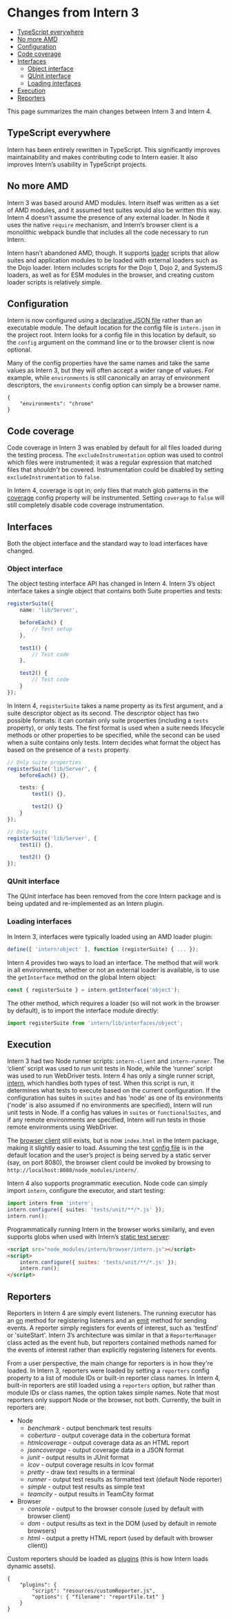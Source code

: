 # Changes from Intern 3

<!-- vim-markdown-toc GFM -->

* [TypeScript everywhere](#typescript-everywhere)
* [No more AMD](#no-more-amd)
* [Configuration](#configuration)
* [Code coverage](#code-coverage)
* [Interfaces](#interfaces)
    * [Object interface](#object-interface)
    * [QUnit interface](#qunit-interface)
    * [Loading interfaces](#loading-interfaces)
* [Execution](#execution)
* [Reporters](#reporters)

<!-- vim-markdown-toc -->

This page summarizes the main changes between Intern 3 and Intern 4.

## TypeScript everywhere

Intern has been entirely rewritten in TypeScript. This significantly improves
maintainability and makes contributing code to Intern easier. It also improves
Intern’s usability in TypeScript projects.

## No more AMD

Intern 3 was based around AMD modules. Intern itself was written as a set of AMD
modules, and it assumed test suites would also be written this way. Intern 4
doesn’t assume the presence of any external loader. In Node it uses the native
`require` mechanism, and Intern’s browser client is a monolithic webpack bundle
that includes all the code necessary to run Intern.

Intern hasn’t abandoned AMD, though. It supports [loader] scripts that allow
suites and application modules to be loaded with external loaders such as the
Dojo loader. Intern includes scripts for the Dojo 1, Dojo 2, and SystemJS
loaders, as well as for ESM modules in the browser, and creating custom loader
scripts is relatively simple.

## Configuration

Intern is now configured using a
[declarative JSON file](configuration.md#config-file) rather than an executable
module. The default location for the config file is `intern.json` in the project
root. Intern looks for a config file in this location by default, so the
`config` argument on the command line or to the browser client is now optional.

Many of the config properties have the same names and take the same values as
Intern 3, but they will often accept a wider range of values. For example, while
`environments` is still canonically an array of environment descriptors, the
`environments` config option can simply be a browser name.

```json5
{
    "environments": "chrome"
}
```

## Code coverage

Code coverage in Intern 3 was enabled by default for all files loaded during the
testing process. The `excludeInstrumentation` option was used to control which
files were instrumented; it was a regular expression that matched files that
_shouldn’t_ be covered. Instrumentation could be disabled by setting
`excludeInstrumentation` to `false`.

In Intern 4, coverage is opt in; only files that match glob patterns in the
[coverage] config property will be instrumented. Setting `coverage` to `false`
will still completely disable code coverage instrumentation.

## Interfaces

Both the object interface and the standard way to load interfaces have changed.

### Object interface

The object testing interface API has changed in Intern 4. Intern 3’s object
interface takes a single object that contains both Suite properties and tests:

```ts
registerSuite({
    name: 'lib/Server',

    beforeEach() {
        // Test setup
    },

    test1() {
        // Test code
    },

    test2() {
        // Test code
    }
});
```

In Intern 4, `registerSuite` takes a name property as its first argument, and a
suite descriptor object as its second. The descriptor object has two possible
formats: it can contain only suite properties (including a `tests` property), or
only tests. The first format is used when a suite needs lifecycle methods or
other properties to be specified, while the second can be used when a suite
contains only tests. Intern decides what format the object has based on the
presence of a `tests` property.

```ts
// Only suite properties
registerSuite('lib/Server', {
    beforeEach() {},

    tests: {
        test1() {},

        test2() {}
    }
});

// Only tests
registerSuite('lib/Server', {
    test1() {},

    test2() {}
});
```

### QUnit interface

The QUnit interface has been removed from the core Intern package and is being
updated and re-implemented as an Intern plugin.

### Loading interfaces

In Intern 3, interfaces were typically loaded using an AMD loader plugin:

```ts
define([ 'intern!object' ], function (registerSuite) { ... });
```

Intern 4 provides two ways to load an interface. The method that will work in
all environments, whether or not an external loader is available, is to use the
`getInterface` method on the global Intern object:

```ts
const { registerSuite } = intern.getInterface('object');
```

The other method, which requires a loader (so will not work in the browser by
default), is to import the interface module directly:

```ts
import registerSuite from 'intern/lib/interfaces/object';
```

## Execution

Intern 3 had two Node runner scripts: `intern-client` and `intern-runner`. The
‘client’ script was used to run unit tests in Node, while the ‘runner’ script
was used to run WebDriver tests. Intern 4 has only a single runner script,
[intern](running.md#node), which handles both types of test. When this script is
run, it determines what tests to execute based on the current configuration. If
the configuration has suites in `suites` and has 'node' as one of its
environments ('node' is also assumed if no environments are specified), Intern
will run unit tests in Node. If a config has values in `suites` or
`functionalSuites`, and if any remote environments are specified, Intern will
run tests in those remote environments using WebDriver.

The [browser client](running.md#browser) still exists, but is now `index.html`
in the Intern package, making it slightly easier to load. Assuming the test
[config file](#configuration) is in the default location and the user’s project
is being served by a static server (say, on port 8080), the browser client could
be invoked by browsing to `http://localhost:8080/node_modules/intern/`.

Intern 4 also supports programmatic execution. Node code can simply import
`intern`, configure the executor, and start testing:

```ts
import intern from 'intern';
intern.configure({ suites: 'tests/unit/**/*.js' });
intern.run();
```

Programmatically running Intern in the browser works similarly, and even
supports globs when used with Intern’s [static test server](running.md#browser):

```html
<script src="node_modules/intern/browser/intern.js"></script>
<script>
    intern.configure({ suites: 'tests/unit/**/*.js' });
    intern.run();
</script>
```

## Reporters

Reporters in Intern 4 are simply event listeners. The running executor has an
[on](https://theintern.io/docs.html#Intern/4/api/lib%2Fexecutors%2FExecutor/on)
method for registering listeners and an
[emit](https://theintern.io/docs.html#Intern/4/api/lib%2Fexecutors%2FExecutor/emit)
method for sending events. A reporter simply registers for events of interest,
such as 'testEnd' or 'suiteStart'. Intern 3’s architecture was similar in that a
`ReporterManager` class acted as the event hub, but reporters contained methods
named for the events of interest rather than explicitly registering listeners
for events.

From a user perspective, the main change for reporters is in how they're loaded.
In Intern 3, reporters were loaded by setting a `reporters` config property to a
list of module IDs or built-in reporter class names. In Intern 4, built-in
reporters are still loaded using a `reporters` option, but rather than module
IDs or class names, the option takes simple names. Note that most reporters only
support Node or the browser, not both. Currently, the built in reporters are:

*   Node
    *   _benchmark_ - output benchmark test results
    *   _cobertura_ - output coverage data in the cobertura format
    *   _htmlcoverage_ - output coverage data as an HTML report
    *   _jsoncoverage_ - output coverage data in a JSON format
    *   _junit_ - output results in JUnit format
    *   _lcov_ - output coverage results in lcov format
    *   _pretty_ - draw text results in a terminal
    *   _runner_ - output test results as formatted text (default Node reporter)
    *   _simple_ - output test results as simple text
    *   _teamcity_ - output results in TeamCity format
*   Browser
    *   _console_ - output to the browser console (used by default with browser
        client)
    *   _dom_ - output results as text in the DOM (used by default in remote
        browsers)
    *   _html_ - output a pretty HTML report (used by default with browser
        client))

Custom reporters should be loaded as
[plugins](https://theintern.io/docs.html#Intern/4/docs/docs%2Farchitecture.md/plugins)
(this is how Intern loads dynamic assets).

```json5
{
    "plugins": {
        "script": "resources/customReporter.js",
        "options": { "filename": "reportFile.txt" }
    }
}
```

[coverage]: https://theintern.io/docs.html#Intern/4/api/lib%2Fexecutors%2FNode/coverage
[loader]: https://theintern.io/docs.html#Intern/4/api/lib%2Fexecutors%2FExecutor/loader
